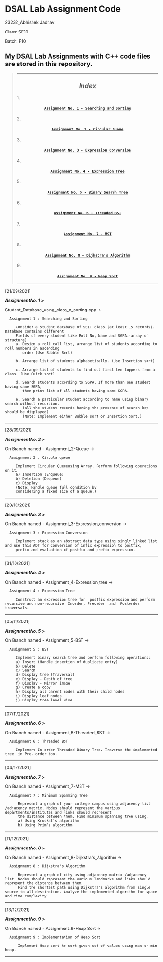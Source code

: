 # DSAL Lab Assignment Code
23232_Abhishek Jadhav

Class: SE10

Batch: F10

My DSAL Lab Assignments with C++ code files are stored in this repository.
--------------------------------------------------------------------------
>_________________________________________________________________________
><h2 align ="center"><i>Index</i></h2>
>
>1.<h4 align ="center">[`Assignment No. 1 - Searching and Sorting`](https://github.com/AbhishekJadhav2002/DSAL_Lab_Assignments/blob/master/Student_Database_using_class_n_sorting.cpp)</h4>
>2.<h4 align ="center">[`Assignment No. 2 - Circular Queue`](https://github.com/AbhishekJadhav2002/DSAL_Lab_Assignments/tree/Assignment_2-Queue)</h4>
>3.<h4 align ="center">[`Assignment No. 3 - Expression Conversion`](https://github.com/AbhishekJadhav2002/DSAL_Lab_Assignments/tree/Assignment_3-Expression_Conversion/Assignment_3-Expression_Conversion)</h4>
>4.<h4 align ="center">[`Assignment No. 4 - Expression Tree`](https://github.com/AbhishekJadhav2002/DSAL_Lab_Assignments/tree/Assignment_4-Expression_tree)</h4>
>5.<h4 align ="center">[`Assignment No. 5 - Binary Search Tree`](https://github.com/AbhishekJadhav2002/DSAL_Lab_Assignments/tree/Assignment_5-BST/Assignment_5-BST)</h4>
>6.<h4 align ="center">[`Assignment No. 6 - Threaded BST`](https://github.com/AbhishekJadhav2002/DSAL_Lab_Assignments/tree/Assignment_6-Threaded_BST/Assignment_6-ThreadedBST)</h4>
>7.<h4 align ="center">[`Assignment No. 7 - MST`](https://github.com/AbhishekJadhav2002/DSAL_Lab_Assignments/tree/Assignment_7-MST)</h4>
>8.<h4 align ="center">[`Assignment No. 8 - Dijkstra's Algorithm`](https://github.com/AbhishekJadhav2002/DSAL_Lab_Assignments/tree/Assignment_8-Dijikstra%E2%80%99s_Algorithm)</h4>
>9.<h4 align ="center">[`Assignment No. 9 - Heap Sort`](https://github.com/AbhishekJadhav2002/DSAL_Lab_Assignments/tree/Assignment_9-Heap_Sort)</h4>
>_________________________________________________________________________


[21/09/2021]

_***AssignmentNo. 1 >***_

Student_Database_using_class_n_sorting.cpp ->

      Assignment 1 : Searching and Sorting
   
         Consider a student database of SEIT class (at least 15 records). Database contains different
         Fields of every student like Roll No, Name and SGPA.(array of structure)
         a. Design a roll call list, arrange list of students according to roll numbers in ascending
            order (Use Bubble Sort)

         b. Arrange list of students alphabetically. (Use Insertion sort)

         c. Arrange list of students to find out first ten toppers from a class. (Use Quick sort)

         d. Search students according to SGPA. If more than one student having same SGPA,
            then print list of all students having same SGPA.

         e. Search a particular student according to name using binary search without recursion.
            (all the student records having the presence of search key should be displayed)
            (Note: Implement either Bubble sort or Insertion Sort.)

__________________________________________________________________________

[28/09/2021]

_***AssignmentNo. 2 >***_

On Branch named -
Assignment_2-Queue ->

      Assignment 2 : Circularqueue
   
         Implement Circular Queueusing Array. Perform following operations on it.
         a) Insertion (Enqueue)
         b) Deletion (Dequeue)
         c) Display
         (Note: Handle queue full condition by
         considering a fixed size of a queue.)

__________________________________________________________________________

[23/10/2021]

_***AssignmentNo. 3 >***_

On Branch named -
Assignment_3-Expression_conversion ->

      Assignment 3 : Expression Conversion
   
         Implement stack as an abstract data type using singly linked list and use this ADT for conversion of infix expression to postfix,
         prefix and evaluation of postfix and prefix expression.

__________________________________________________________________________

[31/10/2021]

_***AssignmentNo. 4 >***_

On Branch named -
Assignment_4-Expression_tree ->

      Assignment 4 : Expression Tree
   
         Construct an expression tree for  postfix expression and perform recursive and non-recursive  Inorder, Preorder  and  Postorder traversals.

__________________________________________________________________________

[05/11/2021]

_***AssignmentNo. 5 >***_

On Branch named -
Assignment_5-BST ->

      Assignment 5 : BST
   
         Implement binary search tree and perform following operations:
         a) Insert (Handle insertion of duplicate entry)
         b) Delete
         c) Search
         d) Display tree (Traversal)
         e) Display - Depth of tree
         f) Display - Mirror image
         g) Create a copy
         h) Display all parent nodes with their child nodes
         i) Display leaf nodes
         j) Display tree level wise

__________________________________________________________________________

[07/11/2021]

_***AssignmentNo. 6 >***_

On Branch named -
Assignment_6-Threaded_BST ->

      Assignment 6 : Threaded BST
   
         Implement In-order Threaded Binary Tree. Traverse the implemented tree  in Pre- order too.

__________________________________________________________________________

[04/12/2021]

_***AssignmentNo. 7 >***_

On Branch named -
Assignment_7-MST ->

      Assignment 7 : Minimum Spamming Tree
   
          Represent a graph of your college campus using adjacency list /adjacency matrix. Nodes should represent the various departments/institutes and links should represent
          the distance between them. Find minimum spanning tree using,
          a) Using Kruskal’s algorithm
          b) Using Prim’s algorithm

__________________________________________________________________________

[11/12/2021]

_***AssignmentNo. 8 >***_

On Branch named -
Assignment_8-Dijikstra's_Algorithm ->

      Assignment 8 : Dijkstra's Algorithm
   
          Represent a graph of city using adjacency matrix /adjacency list. Nodes should represent the various landmarks and links should represent the distance between them.
          Find the shortest path using Dijkstra's algorithm from single source to all destination. Analyze the implemented algorithm for space and time complexity

__________________________________________________________________________

[13/12/2021]

_***AssignmentNo. 9 >***_

On Branch named -
Assignment_9-Heap Sort ->

      Assignment 9 : Implementation of Heap Sort
   
          Implement Heap sort to sort given set of values using max or min heap.

__________________________________________________________________________
